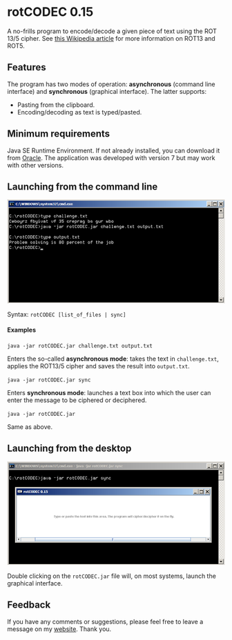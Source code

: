 rotCODEC 0.15
=============

A no-frills program to encode/decode a given piece of text using the 
ROT 13/5 cipher. See [this Wikipedia article](http://en.wikipedia.org/wiki/ROT13) 
for more information on ROT13 and ROT5.

Features
--------

The program has two modes of operation: **asynchronous** (command line interface) and 
**synchronous** (graphical interface). The latter supports:
- Pasting from the clipboard.
- Encoding/decoding as text is typed/pasted.   

Minimum requirements
--------------------

Java SE Runtime Environment. If not already installed, you can download it from [Oracle](http://java.com/en/download/index.jsp). 
The application was developed with version 7 but may work with other versions.

Launching from the command line
-------------------------------

![Alt CLI](screenshots/async.png "Command-line Interface")

Syntax: `rotCODEC [list_of_files | sync]`

#### Examples

`java -jar rotCODEC.jar challenge.txt output.txt`

Enters the so-called **asynchronous mode**: takes the text in 
`challenge.txt`, applies the ROT13/5 cipher and saves the 
result into `output.txt`.

`java -jar rotCODEC.jar sync`

Enters **synchronous mode**: launches a text box into which the user can enter
the message to be ciphered or deciphered.

`java -jar rotCODEC.jar`

Same as above.

Launching from the desktop
--------------------------

![Alt GUI](screenshots/sync.png "Graphical user interface")

Double clicking on the `rotCODEC.jar` file will, on most systems, launch the
graphical interface. 

Feedback
--------

If you have any comments or suggestions, please feel free to leave a message on 
my [website](http://www.hqcasanova.com). Thank you.